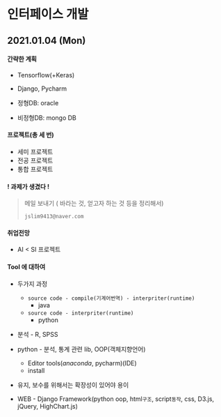 #  인터페이스 개발



## 2021.01.04 (Mon)



#### 간략한 계획

- Tensorflow(+Keras)

- Django, Pycharm
- 정형DB: oracle
- 비정형DB: mongo DB



#### 프로젝트(총 세 번)

- 세미 프로젝트
- 전공 프로젝트
- 통합 프로젝트





#### ! 과제가 생겼다 !

> 메일 보내기 ( 바라는 것, 얻고자 하는 것 등을 정리해서)
>
> `jslim9413@naver.com`



#### 취업전망

- AI < SI 프로젝트





#### Tool 에 대하여



- 두가지 과정
  - ``` source code - compile(기계어번역) - interpriter(runtime) ```
    - java
  - ``` source code - interpriter(runtime) ```
    - python

- 분석 - R, SPSS
- python - 분석, 통계 관련 lib, OOP(객체지향언어)
  - Editor tools(*anaconda*, pycharm)(IDE)
  - install
- 유지, 보수를 위해서는 확장성이 있어야 용이
- WEB - Django Framework(python oop, html`구조`, script`동작`, css, D3.js, jQuery, HighChart.js)


